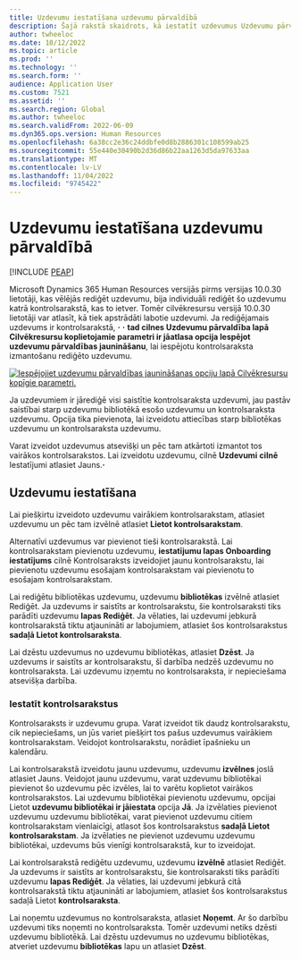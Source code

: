 ```yaml
---
title: Uzdevumu iestatīšana uzdevumu pārvaldībā
description: Šajā rakstā skaidrots, kā iestatīt uzdevumus Uzdevumu pārvaldībā Microsoft Dynamics 365 Human Resources.
author: twheeloc
ms.date: 10/12/2022
ms.topic: article
ms.prod: ''
ms.technology: ''
ms.search.form: ''
audience: Application User
ms.custom: 7521
ms.assetid: ''
ms.search.region: Global
ms.author: twheeloc
ms.search.validFrom: 2022-06-09
ms.dyn365.ops.version: Human Resources
ms.openlocfilehash: 6a38cc2e36c24ddbfe0d8b2886301c108599ab25
ms.sourcegitcommit: 55e440e30490b2d36d86b22aa1263d5da97633aa
ms.translationtype: MT
ms.contentlocale: lv-LV
ms.lasthandoff: 11/04/2022
ms.locfileid: "9745422"
---
```

# <a name="set-up-tasks-in-task-management"></a>Uzdevumu iestatīšana uzdevumu pārvaldībā

[!INCLUDE [PEAP](../includes/peap-1.md)]

Microsoft Dynamics 365 Human Resources versijās pirms versijas 10.0.30 lietotāji, kas vēlējās rediģēt uzdevumu, bija individuāli rediģēt šo uzdevumu katrā kontrolsarakstā, kas to ietver. Tomēr cilvēkresursu versijā 10.0.30 lietotāji var atlasīt, kā tiek apstrādāti labotie uzdevumi. Ja rediģējamais uzdevums ir kontrolsarakstā, **·** **·** **tad cilnes Uzdevumu pārvaldība lapā Cilvēkresursu koplietojamie parametri ir jāatlasa opcija Iespējot uzdevumu pārvaldības jaunināšanu**, lai iespējotu kontrolsaraksta izmantošanu rediģēto uzdevumu.

[![Iespējojiet uzdevumu pārvaldības jaunināšanas opciju lapā Cilvēkresursu kopīgie parametri.](./media/task-update.png)](./media/task-update.png)

Ja uzdevumiem ir jārediģē visi saistītie kontrolsaraksta uzdevumi, jau pastāv saistībai starp uzdevumu bibliotēkā esošo uzdevumu un kontrolsaraksta uzdevumu. Opcija tika pievienota, lai izveidotu attiecības starp bibliotēkas uzdevumu un kontrolsaraksta uzdevumu.

Varat izveidot uzdevumus atsevišķi un pēc tam atkārtoti izmantot tos vairākos kontrolsarakstos. Lai izveidotu uzdevumu, cilnē **Uzdevumi** **cilnē** Iestatījumi atlasiet Jauns.**·**

## <a name="set-up-tasks"></a>Uzdevumu iestatīšana

Lai piešķirtu izveidoto uzdevumu vairākiem kontrolsarakstam, atlasiet uzdevumu un pēc tam izvēlnē atlasiet **Lietot kontrolsarakstam**.

Alternatīvi uzdevumus var pievienot tieši kontrolsarakstā. Lai kontrolsarakstam pievienotu uzdevumu, **iestatījumu lapas Onboarding** **iestatījums** cilnē Kontrolsaraksts izveidojiet jaunu kontrolsarakstu, lai pievienotu uzdevumu esošajam kontrolsarakstam vai pievienotu to esošajam kontrolsarakstam.

Lai rediģētu bibliotēkas uzdevumu, uzdevumu **bibliotēkas** izvēlnē atlasiet Rediģēt. Ja uzdevums ir saistīts ar kontrolsarakstu, šie kontrolsaraksti tiks parādīti uzdevumu **lapas Rediģēt**. Ja vēlaties, lai uzdevumi jebkurā kontrolsarakstā tiktu atjaunināti ar labojumiem, atlasiet šos kontrolsarakstus **sadaļā Lietot kontrolsaraksta**.

Lai dzēstu uzdevumus no uzdevumu bibliotēkas, atlasiet **Dzēst**. Ja uzdevums ir saistīts ar kontrolsarakstu, šī darbība nedzēš uzdevumu no kontrolsaraksta. Lai uzdevumu izņemtu no kontrolsaraksta, ir nepieciešama atsevišķa darbība.

### <a name="set-up-checklists"></a>Iestatīt kontrolsarakstus

Kontrolsaraksts ir uzdevumu grupa. Varat izveidot tik daudz kontrolsarakstu, cik nepieciešams, un jūs variet piešķirt tos pašus uzdevumus vairākiem kontrolsarakstam. Veidojot kontrolsarakstu, norādiet īpašnieku un kalendāru.

Lai kontrolsarakstā izveidotu jaunu uzdevumu, uzdevumu **izvēlnes** joslā atlasiet Jauns. Veidojot jaunu uzdevumu, varat uzdevumu bibliotēkai pievienot šo uzdevumu pēc izvēles, lai to varētu koplietot vairākos kontrolsarakstos. Lai uzdevumu bibliotēkai pievienotu uzdevumu, opcijai Lietot **uzdevumu bibliotēkai ir jāiestata** opcija **Jā**. Ja izvēlaties pievienot uzdevumu uzdevumu bibliotēkai, varat pievienot uzdevumu citiem kontrolsarakstam vienlaicīgi, atlasot šos kontrolsarakstus **sadaļā Lietot kontrolsarakstam**. Ja izvēlaties ne pievienot uzdevumu uzdevumu bibliotēkai, uzdevums būs vienīgi kontrolsarakstā, kur to izveidojat.

Lai kontrolsarakstā rediģētu uzdevumu, uzdevumu **izvēlnē** atlasiet Rediģēt. Ja uzdevums ir saistīts ar kontrolsarakstu, šie kontrolsaraksti tiks parādīti uzdevumu **lapas Rediģēt**. Ja vēlaties, lai uzdevumi jebkurā citā kontrolsarakstā tiktu atjaunināti ar labojumiem, atlasiet šos kontrolsarakstus sadaļā Lietot **kontrolsaraksta**.

Lai noņemtu uzdevumus no kontrolsaraksta, atlasiet **Noņemt**. Ar šo darbību uzdevumi tiks noņemti no kontrolsaraksta. Tomēr uzdevumi netiks dzēsti uzdevumu bibliotēkā. Lai dzēstu uzdevumus no uzdevumu bibliotēkas, atveriet uzdevumu **bibliotēkas** lapu un atlasiet **Dzēst**.
